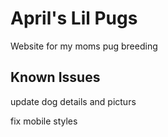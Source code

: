 # April's Lil Pugs

Website for my moms pug breeding

## Known Issues

update dog details and picturs

fix mobile styles